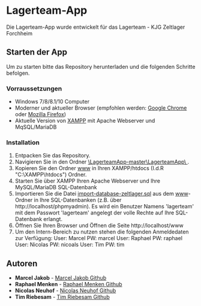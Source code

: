 # Lagerteam-App

Die Lagerteam-App wurde entwickelt für das Lagerteam - KJG Zeltlager Forchheim

## Starten der App

Um zu starten bitte das Repository herunterladen und die folgenden Schritte befolgen.

### Vorraussetzungen

- Windows 7/8/8.1/10 Computer
- Moderner und aktueller Browser (empfohlen werden: [Google Chrome](https://www.google.com/chrome/) oder [Mozilla Firefox](https://www.mozilla.org/de/firefox/new/))
- Aktuelle Version von [XAMPP](https://www.apachefriends.org/de/index.html) mit Apache Webserver und MqSQL/MariaDB

### Installation

1. Entpacken Sie das Repository.
2. Navigieren Sie in den Ordner [\LagerteamApp-master\LagerteamApp\ ](https://github.com/marceljakob/LagerteamApp/tree/master/LagerteamApp).
3. Kopieren Sie den Ordner [www](https://github.com/marceljakob/LagerteamApp/tree/master/LagerteamApp/www) in Ihren XAMPP/htdocs (I.d.R "C:\XAMPP\htdocs") Ordner.
4. Starten Sie über XAMPP Ihren Apache Webserver und Ihre MySQL/MariaDB SQL-Datenbank
5. Importieren Sie die Datei [import-database-zeltlager.sql](https://github.com/marceljakob/LagerteamApp/blob/master/LagerteamApp/www/import-Database-zeltlager.sql) aus dem [www](https://github.com/marceljakob/LagerteamApp/tree/master/LagerteamApp/www)-Ordner in Ihre SQL-Datenbanken (z.B. über http://localhost/phpmyadmin).
    Es wird ein Benutzer Namens 'lagerteam' mit dem Passwort 'lagerteam' angelegt der volle Rechte auf Ihre SQL-Datenbank erlangt.
6. Öffnen Sie Ihren Browser und Öffnen die Seite http://localhost/www
7. Um den Intern-Bereich zu nutzen stehen die folgenden Anmeldedaten zur Verfügung:
    User: Marcel    PW: marcel
    User: Raphael   PW: raphael
    User: Nicolas   PW: nicoals
    User: Tim       PW: tim

## Autoren

* **Marcel Jakob** - [Marcel Jakob Github](https://github.com/marceljakob)
* **Raphael Menken** - [Raphael Menken Github](https://github.com/RaphaelMenken)
* **Nicolas Neuhof** - [Nicolas Neuhof Github](https://github.com/nicolasNeu)
* **Tim Riebesam** - [Tim Riebesam Github](https://github.com/TimRiebesam)
